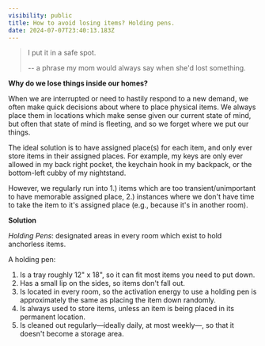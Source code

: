 ```yaml
---
visibility: public
title: How to avoid losing items? Holding pens.
date: 2024-07-07T23:40:13.183Z
---
```

> I put it in a safe spot.
>
> \-- a phrase my mom would always say when she'd lost something.

**Why do we lose things inside our homes?**

When we are interrupted or need to hastily respond to a new demand, we often make quick decisions about where to place physical items. We always place them in locations which make sense given our current state of mind, but often that state of mind is fleeting, and so we forget where we put our things.

The ideal solution is to have assigned place(s) for each item, and only ever store items in their assigned places. For example, my keys are only ever allowed in my back right pocket, the keychain hook in my backpack, or the bottom-left cubby of my nightstand.

However, we regularly run into 1.) items which are too transient/unimportant to have memorable assigned place, 2.) instances where we don't have time to take the item to it's assigned place (e.g., because it's in another room).

**Solution**

*Holding Pens*: designated areas in every room which exist to hold anchorless items.

A holding pen:

1. Is a tray roughly 12" x 18", so it can fit most items you need to put down.
2. Has a small lip on the sides, so items don't fall out.
3. Is located in every room, so the activation energy to use a holding pen is approximately the same as placing the item down randomly.
4. Is always used to store items, unless an item is being placed in its permanent location.
5. Is cleaned out regularly—ideally daily, at most weekly—, so that it doesn't become a storage area.